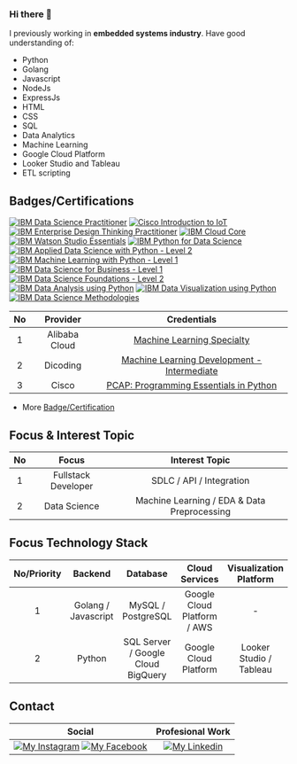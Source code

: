 ### Hi there 👋

<!--
**mch-fauzy/mch-fauzy** is a ✨ _special_ ✨ repository because its `README.md` (this file) appears on your GitHub profile.

Here are some ideas to get you started:

- 🔭 I’m currently working on ...
- 🌱 I’m currently learning ...
- 👯 I’m looking to collaborate on ...
- 🤔 I’m looking for help with ...
- 💬 Ask me about ...
- 📫 How to reach me: ...
- 😄 Pronouns: ...
- ⚡ Fun fact: ...
-->

<!--
[![ko-fi](https://www.ko-fi.com/img/githubbutton_sm.svg)](https://ko-fi.com/I2I2YXS8)
-->

I previously working in __embedded systems industry__. 
Have good understanding of:
* Python
* Golang
* Javascript
* NodeJs
* ExpressJs
* HTML
* CSS
* SQL
* Data Analytics
* Machine Learning
* Google Cloud Platform
* Looker Studio and Tableau
* ETL scripting

## Badges/Certifications

<!--START_SECTION:badges-->

[![IBM Data Science Practitioner](https://images.credly.com/size/110x110/images/066f09f1-b77c-4570-ab81-ebabd7907e94/IBM_Data_Science_Practitioner_Certificate.png)](https://www.credly.com/badges/6cc608cf-e494-4c24-9935-c4734044d0ad "IBM Data Science Practitioner")
[![Cisco Introduction to IoT](https://images.credly.com/size/110x110/images/fce226c2-0f13-4e17-b60c-24fa6ffd88cb/Intro2IoT.png)](https://www.credly.com/badges/2b547c09-2160-44e2-8ab3-d4bafb9bc0cc "Cisco Introduction to IoT")
[![IBM Enterprise Design Thinking Practitioner](https://images.credly.com/size/110x110/images/bc08972c-3c7d-4b99-82a0-c94bcca36674/Badges_v8-07_Practitioner.png)](https://www.credly.com/badges/9a6bac17-3714-492a-bf71-f9982ad1148a "Enterprise Design Thinking Practitioner")
[![IBM Cloud Core](https://images.credly.com/size/110x110/images/b0607951-b6f7-47d0-af16-7112971ab2ef/Cloud_Core_-_Developer_Skills_Network_-_v3.png)](https://www.credly.com/badges/7379ecf0-2f2e-4c3e-a7d4-67b4f2689d91 "IBM Cloud Core")
[![IBM Watson Studio Essentials](https://images.credly.com/size/110x110/images/ad001ad4-458d-44bc-90d0-9295c7b87655/Watson_Studio_Essentials_-_v2.png)](https://www.credly.com/badges/1ae29dd4-4dcb-4407-ae1e-99a5a0365afd "IBM Watson Studio Essentials")
[![IBM Python for Data Science](https://images.credly.com/size/110x110/images/84ac9eff-b8a2-4683-846b-f59887a73801/Python_101_Data_Science.png)](https://www.credly.com/badges/1d11c195-cebd-4731-a422-dae64d5e2b02 "IBM Python for Data Science")
[![IBM Applied Data Science with Python - Level 2](https://images.credly.com/size/110x110/images/73ac7b07-679c-4c0e-94d9-8b9dc11efe59/Applied_Data_Science_with_Python.png)](https://www.credly.com/badges/e463da57-63f5-4e56-a04a-4a67e33d79ca "IBM Applied Data Science with Python - Level 2")
[![IBM Machine Learning with Python - Level 1](https://images.credly.com/size/110x110/images/53caf8cc-b5e9-4424-b4a7-7b069fa13db4/Machine_Learning_with_Python.png)](https://www.credly.com/badges/76f47ed0-12b1-4b22-9d6b-5bf02f043f9d "IBM Machine Learning with Python - Level 1")
[![IBM Data Science for Business - Level 1](https://images.credly.com/size/110x110/images/f2f9716d-7be0-47ef-b4ad-c8d3b481b9d7/Data_Sci_Business_Level_1_-_CC_-_2019.png)](https://www.credly.com/badges/818a0da8-d9ef-4fe0-833f-224eb13ebc09 "IBM Data Science for Business - Level 1")
[![IBM Data Science Foundations - Level 2](https://images.credly.com/size/110x110/images/d7321425-c989-4bf9-846a-cd2a647d213b/Data_Sci_Foundations_Level_2_-_CC_-_2019.png)](https://www.credly.com/badges/7c89ffea-dd62-4a7f-9de2-9583c8dcacbe "IBM Data Science Foundations - Level 2")
[![IBM Data Analysis using Python](https://images.credly.com/size/110x110/images/ba34cb1c-4344-43f5-9685-55e2e901c0f0/Data_Analysis_using_Python.png)](https://www.credly.com/badges/58b752b1-bec0-4578-8300-b179c50c7f59 "IBM Data Analysis using Python")
[![IBM Data Visualization using Python](https://images.credly.com/size/110x110/images/087eaefb-61a2-426b-ae74-74efca195667/Data_Visualization_Using_Python.png)](https://www.credly.com/badges/de71aa35-8a87-41dc-8a11-bb59f4c9c630 "IBM Data Visualization using Python")
[![IBM Data Science Methodologies](https://images.credly.com/size/110x110/images/dfd6eb51-4caa-4ffe-b107-85ece064370c/Data_Science_Methodologies.png)](https://www.credly.com/badges/872cb5db-eb66-4e42-88d6-bc7b79f62b79 "IBM Data Science Methodologies")

| No | Provider | Credentials |
|:---:|:---:|:---:|
| 1 | Alibaba Cloud | [Machine Learning Specialty](https://drive.google.com/file/d/1zKWw6hxyxmd-H-XjhX4mx2zxCEJg3ouD/view) |
| 2 | Dicoding | [Machine Learning Development - Intermediate](https://www.dicoding.com/certificates/JMZV2DM8JZN9) |
| 3 | Cisco | [PCAP: Programming Essentials in Python](https://drive.google.com/file/d/10yYb4Lv6dNE9DdO-REs7a4OU1xjAGpB5/view) |


* More [Badge/Certification](https://www.credly.com/users/muchamad-fauzy/badges)
<!--END_SECTION:badges-->

## Focus & Interest Topic

| No | Focus | Interest Topic |
|:--:|:-----:|:--------------:|
| 1 | Fullstack Developer | SDLC / API / Integration |
| 2 | Data Science | Machine Learning / EDA & Data Preprocessing |

## Focus Technology Stack

| No/Priority | Backend | Database | Cloud Services | Visualization Platform |
|:--:|:-------:|:--------:|:--------------:| :--------------:|
| 1 | Golang / Javascript | MySQL / PostgreSQL | Google Cloud Platform / AWS | - |
| 2 | Python | SQL Server / Google Cloud BigQuery | Google Cloud Platform | Looker Studio / Tableau|

<!--
## Contact & Website
-->

## Contact

| Social | Profesional Work |
|:------:|:----------------:|
| [![My Instagram][1.1]][1] [![My Facebook][2.1]][2] | [![My Linkedin][3.1]][3] |

[1.1]: https://img.shields.io/badge/Instagram-%231877F2.svg?style=for-the-badge&logo=Instagram&logoColor=white (instagram icon)
[2.1]: https://img.shields.io/badge/Facebook-%231877F2.svg?style=for-the-badge&logo=Facebook&logoColor=white (facebook icon)
[3.1]: https://img.shields.io/badge/linkedin-%230077B5.svg?style=for-the-badge&logo=linkedin&logoColor=white (linkedin icon)

[1]: https://www.instagram.com/mucha_fauzy
[2]: https://facebook.com/muchamad.fauzy
[3]: https://linkedin.com/in/muchamad-fauzy-2b3489a5

<!--
### Website

| Blog | Personal Site |
|:----:|:-------------:|
| [![My Dev][7.1]][7] [![My Medium][8.1]][8] [![My Blogger][9.1]][9] | https://berviantoleo.my.id |

## Active Projects

| No | Name & Repo Link | Documentation | Demo | Package Manager Link |
|:--:|:----------------:|:-------------:|:----:|:--------------------:|
| 1 | [React Multi Crop](https://github.com/berviantoleo/react-multi-crop) | https://berviantoleo.github.io/react-multi-crop/ | https://react-multi-crop.netlify.app/ | [![React Multi Crop][20.1]][20] |
| 2 | [Feathers Advance Hooks](https://github.com/bervProject/feathers-advance-hook) | http://bervproject.berviantoleo.my.id/feathers-advance-hook/ | ... | [![Feathers Advance Hook][21.1]][21] |
| 3 | [BervProject.Validation.Common](https://github.com/bervProject/BervProject.Validation.Common) | https://bervproject.berviantoleo.my.id/BervProject.Validation.Common/ | ... | [![BervProject.Validation.Common][22.1]][22] |
-->

<!--
## My Organization

[![bervProject][100.1]][100]

## My Stats

![User Stats](https://raw.githubusercontent.com/berviantoleo/mycapturepicrepo/master/images/userstats.svg)


[1.1]: https://img.shields.io/twitter/follow/berviantoleo?style=social (twitter icon)
[2.1]: https://img.shields.io/badge/Facebook-%231877F2.svg?style=for-the-badge&logo=Facebook&logoColor=white (facebook icon)
[3.1]: https://img.shields.io/github/followers/berviantoleo?style=social (github icon)
[4.1]: https://img.shields.io/badge/linkedin-%230077B5.svg?style=for-the-badge&logo=linkedin&logoColor=white (linkedin icon)
[5.1]: https://img.shields.io/twitch/status/berviantoleo?style=social (twitch icon)
[6.1]: https://img.shields.io/youtube/channel/subscribers/UCAKsTh-TZRxy8I3AulBTFwA?style=social (youtube icon)
[7.1]: https://img.shields.io/badge/dev.to-0A0A0A?style=for-the-badge&logo=dev.to&logoColor=white (dev.to icon)
[8.1]: https://img.shields.io/badge/Medium-%23000000.svg?style=for-the-badge&logo=Medium&logoColor=white (medium icon)
[9.1]: https://img.shields.io/badge/Blogger-FF5722?style=for-the-badge&logo=blogger&logoColor=white (blogger icon)

[20.1]: https://img.shields.io/npm/v/@berviantoleo/react-multi-crop (npm react multi crop icon)
[21.1]: https://img.shields.io/npm/v/@bervproject/feathers-advance-hook (npm feathers advance hook icon)
[22.1]: https://img.shields.io/nuget/v/BervProject.Validation.Common (nuget BervProject.Validation.Common)

[100.1]: https://img.shields.io/badge/github-%23121011.svg?style=for-the-badge&logo=github&logoColor=white (github project icon)



[1]: https://www.instagram.com/mucha_fauzy
[2]: https://facebook.com/bervianto.leo
[3]: https://github.com/berviantoleo
[4]: https://linkedin.com/in/bervianto-leo-pratama
[5]: https://www.twitch.tv/berviantoleo
[6]: https://www.youtube.com/channel/UCAKsTh-TZRxy8I3AulBTFwA
[7]: https://dev.to/berviantoleo
[8]: https://berviantoleo.medium.com
[9]: https://blog.berviantoleo.my.id

[20]: https://www.npmjs.com/package/@berviantoleo/react-multi-crop
[21]: https://www.npmjs.com/package/@bervproject/feathers-advance-hook
[22]: https://www.nuget.org/packages/BervProject.Validation.Common/

[100]: https://github.com/bervProject
-->
